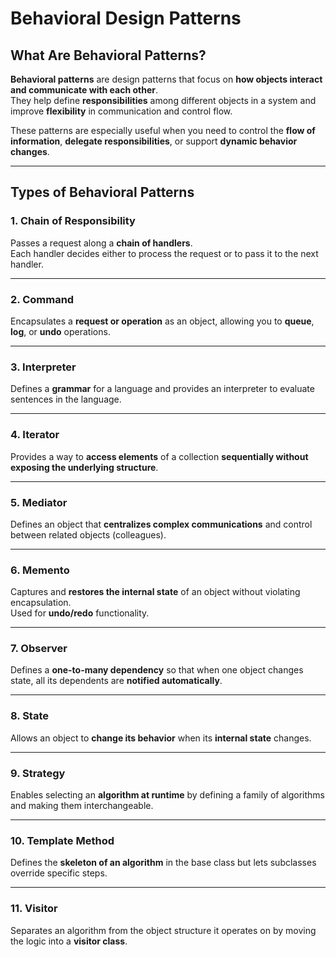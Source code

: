 # Behavioral Design Patterns

## What Are Behavioral Patterns?

**Behavioral patterns** are design patterns that focus on **how objects interact and communicate with each other**.  
They help define **responsibilities** among different objects in a system and improve **flexibility** in communication and control flow.

These patterns are especially useful when you need to control the **flow of information**, **delegate responsibilities**, or support **dynamic behavior changes**.

---

## Types of Behavioral Patterns

### 1. Chain of Responsibility

Passes a request along a **chain of handlers**.  
Each handler decides either to process the request or to pass it to the next handler.

---

### 2. Command

Encapsulates a **request or operation** as an object, allowing you to **queue**, **log**, or **undo** operations.

---

### 3. Interpreter

Defines a **grammar** for a language and provides an interpreter to evaluate sentences in the language.

---

### 4. Iterator

Provides a way to **access elements** of a collection **sequentially without exposing the underlying structure**.

---

### 5. Mediator

Defines an object that **centralizes complex communications** and control between related objects (colleagues).

---

### 6. Memento

Captures and **restores the internal state** of an object without violating encapsulation.  
Used for **undo/redo** functionality.

---

### 7. Observer

Defines a **one-to-many dependency** so that when one object changes state, all its dependents are **notified automatically**.

---

### 8. State

Allows an object to **change its behavior** when its **internal state** changes.

---

### 9. Strategy

Enables selecting an **algorithm at runtime** by defining a family of algorithms and making them interchangeable.

---

### 10. Template Method

Defines the **skeleton of an algorithm** in the base class but lets subclasses override specific steps.

---

### 11. Visitor

Separates an algorithm from the object structure it operates on by moving the logic into a **visitor class**.
